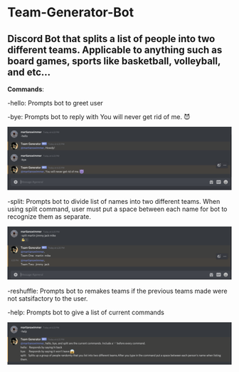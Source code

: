 # Team-Generator-Bot
## Discord Bot that splits a list of people into two different teams. Applicable to anything such as board games, sports like basketball, volleyball, and etc...

**Commands**:

-hello: Prompts bot to greet user

-bye: Prompts bot to reply with You will never get rid of me. 😈

![Example of bot greeting](./ExampleOfGreeting.png)

-split: Prompts bot to divide list of names into two different teams. When using split command, user must put a space between each name for bot to recognize them as separate.

![Example of bot splitting teams](./ExampleOfSplit.png)

-reshuffle: Prompts bot to remakes teams if the previous teams made were not satsifactory to the user.

-help: Prompts bot to give a list of current commands 

![Example of bot showing different commands](./ExampleOfHelp.png)

